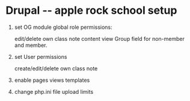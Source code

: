 Drupal -- apple rock school setup
==================================

1. set OG module global role permissions:

    edit/delete own class note content
    view Group field for non-member and member.

2. set User permissions

    create/edit/delete own class note

3. enable pages views templates

4. change php.ini file upload limits
